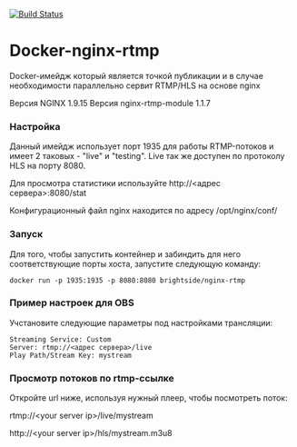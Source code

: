 [![Build Status](https://travis-ci.org/Brightside56/Docker-nginx-rtmp.svg?branch=master)](https://travis-ci.org/Brightside56/Docker-nginx-rtmp)

# Docker-nginx-rtmp
Docker-имейдж который является точкой публикации и в случае необходимости параллельно сервит RTMP/HLS на основе nginx

Версия NGINX 1.9.15
Версия nginx-rtmp-module 1.1.7

### Настройка
Данный имейдж использует порт 1935 для работы RTMP-потоков и имеет 2 таковых - "live" и "testing". Live так же доступен по протоколу HLS на порту 8080.

Для просмотра статистики используйте http://<адрес сервера>:8080/stat

Конфигурационный файл nginx находится по адресу /opt/nginx/conf/

### Запуск

Для того, чтобы запустить контейнер и забиндить для него соответствующие порты хоста, запустите следующую команду:
```
docker run -p 1935:1935 -p 8080:8080 brightside/nginx-rtmp
```

### Пример  настроек для OBS
Учстановите следующие параметры под настройками трансляции:
```
Streaming Service: Custom
Server: rtmp://<адрес сервера>/live
Play Path/Stream Key: mystream
```

### Просмотр потоков по rtmp-ссылке

Откройте url ниже, используя нужный плеер, чтобы посмотреть поток:

rtmp://&lt;your server ip&gt;/live/mystream

http://&lt;your server ip&gt;/hls/mystream.m3u8
